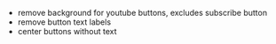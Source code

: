 * remove background for youtube buttons, excludes subscribe button
* remove button text labels
* center buttons without text